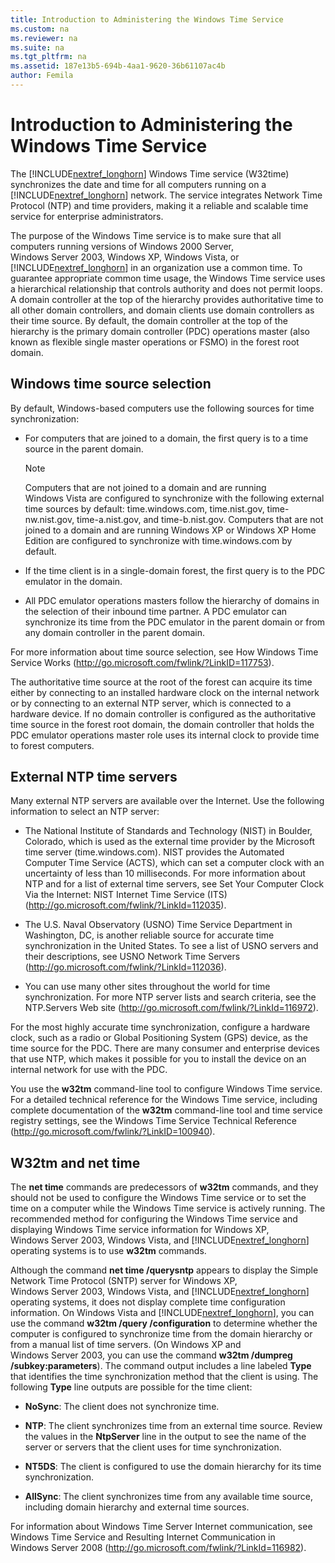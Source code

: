 ```yaml
---
title: Introduction to Administering the Windows Time Service
ms.custom: na
ms.reviewer: na
ms.suite: na
ms.tgt_pltfrm: na
ms.assetid: 187e13b5-694b-4aa1-9620-36b61107ac4b
author: Femila
---
```

# Introduction to Administering the Windows Time Service
  The [!INCLUDE[nextref_longhorn](../Token/nextref_longhorn_md.md)] Windows Time service \(W32time\) synchronizes the date and time for all computers running on a [!INCLUDE[nextref_longhorn](../Token/nextref_longhorn_md.md)] network. The service integrates Network Time Protocol \(NTP\) and time providers, making it a reliable and scalable time service for enterprise administrators.  
  
 The purpose of the Windows Time service is to make sure that all computers running versions of Windows 2000 Server, Windows Server 2003, Windows XP, Windows Vista, or [!INCLUDE[nextref_longhorn](../Token/nextref_longhorn_md.md)] in an organization use a common time. To guarantee appropriate common time usage, the Windows Time service uses a hierarchical relationship that controls authority and does not permit loops. A domain controller at the top of the hierarchy provides authoritative time to all other domain controllers, and domain clients use domain controllers as their time source. By default, the domain controller at the top of the hierarchy is the primary domain controller \(PDC\) operations master \(also known as flexible single master operations or FSMO\) in the forest root domain.  
  
## Windows time source selection  
 By default, Windows\-based computers use the following sources for time synchronization:  
  
-   For computers that are joined to a domain, the first query is to a time source in the parent domain.  
  
    > [!NOTE]  
    >  Computers that are not joined to a domain and are running Windows Vista are configured to synchronize with the following external time sources by default: time.windows.com, time.nist.gov, time\-nw.nist.gov, time\-a.nist.gov, and time\-b.nist.gov. Computers that are not joined to a domain and are running Windows XP or Windows XP Home Edition are configured to synchronize with time.windows.com by default.  
  
-   If the time client is in a single\-domain forest, the first query is to the PDC emulator in the domain.  
  
-   All PDC emulator operations masters follow the hierarchy of domains in the selection of their inbound time partner. A PDC emulator can synchronize its time from the PDC emulator in the parent domain or from any domain controller in the parent domain.  
  
 For more information about time source selection, see How Windows Time Service Works \([http:\/\/go.microsoft.com\/fwlink\/?LinkID\=117753](http://go.microsoft.com/fwlink/?LinkID=117753)\).  
  
 The authoritative time source at the root of the forest can acquire its time either by connecting to an installed hardware clock on the internal network or by connecting to an external NTP server, which is connected to a hardware device. If no domain controller is configured as the authoritative time source in the forest root domain, the domain controller that holds the PDC emulator operations master role uses its internal clock to provide time to forest computers.  
  
## External NTP time servers  
 Many external NTP servers are available over the Internet. Use the following information to select an NTP server:  
  
-   The National Institute of Standards and Technology \(NIST\) in Boulder, Colorado, which is used as the external time provider by the Microsoft time server \(time.windows.com\). NIST provides the Automated Computer Time Service \(ACTS\), which can set a computer clock with an uncertainty of less than 10 milliseconds. For more information about NTP and for a list of external time servers, see Set Your Computer Clock Via the Internet: NIST Internet Time Service \(ITS\) \([http:\/\/go.microsoft.com\/fwlink\/?LinkId\=112035](http://go.microsoft.com/fwlink/?LinkId=112035)\).  
  
-   The U.S. Naval Observatory \(USNO\) Time Service Department in Washington, DC, is another reliable source for accurate time synchronization in the United States. To see a list of USNO servers and their descriptions, see USNO Network Time Servers \([http:\/\/go.microsoft.com\/fwlink\/?LinkId\=112036](http://go.microsoft.com/fwlink/?LinkId=112036)\).  
  
-   You can use many other sites throughout the world for time synchronization. For more NTP server lists and search criteria, see the NTP.Servers Web site \([http:\/\/go.microsoft.com\/fwlink\/?LinkId\=116972](http://go.microsoft.com/fwlink/?LinkId=116972)\).  
  
 For the most highly accurate time synchronization, configure a hardware clock, such as a radio or Global Positioning System \(GPS\) device, as the time source for the PDC. There are many consumer and enterprise devices that use NTP, which makes it possible for you to install the device on an internal network for use with the PDC.  
  
 You use the **w32tm** command\-line tool to configure Windows Time service. For a detailed technical reference for the Windows Time service, including complete documentation of the **w32tm** command\-line tool and time service registry settings, see the Windows Time Service Technical Reference \([http:\/\/go.microsoft.com\/fwlink\/?LinkID\=100940](http://go.microsoft.com/fwlink/?LinkID=100940)\).  
  
## W32tm and net time  
 The **net time** commands are predecessors of **w32tm** commands, and they should not be used to configure the Windows Time service or to set the time on a computer while the Windows Time service is actively running. The recommended method for configuring the Windows Time service and displaying Windows Time service information for Windows XP, Windows Server 2003, Windows Vista, and [!INCLUDE[nextref_longhorn](../Token/nextref_longhorn_md.md)] operating systems is to use **w32tm** commands.  
  
 Although the command **net time \/querysntp** appears to display the Simple Network Time Protocol \(SNTP\) server for Windows XP, Windows Server 2003, Windows Vista, and [!INCLUDE[nextref_longhorn](../Token/nextref_longhorn_md.md)] operating systems, it does not display complete time configuration information. On Windows Vista and [!INCLUDE[nextref_longhorn](../Token/nextref_longhorn_md.md)], you can use the command **w32tm \/query \/configuration** to determine whether the computer is configured to synchronize time from the domain hierarchy or from a manual list of time servers. \(On Windows XP and Windows Server 2003, you can use the command **w32tm \/dumpreg \/subkey:parameters**\). The command output includes a line labeled **Type** that identifies the time synchronization method that the client is using. The following **Type** line outputs are possible for the time client:  
  
-   **NoSync**: The client does not synchronize time.  
  
-   **NTP**: The client synchronizes time from an external time source. Review the values in the **NtpServer** line in the output to see the name of the server or servers that the client uses for time synchronization.  
  
-   **NT5DS**: The client is configured to use the domain hierarchy for its time synchronization.  
  
-   **AllSync**: The client synchronizes time from any available time source, including domain hierarchy and external time sources.  
  
 For information about Windows Time Server Internet communication, see Windows Time Service and Resulting Internet Communication in Windows Server 2008 \([http:\/\/go.microsoft.com\/fwlink\/?LinkId\=116982](http://go.microsoft.com/fwlink/?LinkId=116982)\).  
  
  